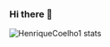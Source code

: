 ### Hi there 👋


![HenriqueCoelho1 stats](https://github-readme-stats.vercel.app/api?username=HenriqueCoelho1&show_icons=true&theme=synthwave)

<!--
**HenriqueCoelho1/HenriqueCoelho1** is a ✨ _special_ ✨ repository because its `README.md` (this file) appears on your GitHub profile.

Here are some ideas to get you started:
- 🔭 I’m currently working on ...
- 🌱 I’m currently learning ...
- 👯 I’m looking to collaborate on ...
- 🤔 I’m looking for help with ...
- 💬 Ask me about ...
- 📫 How to reach me: ...
- 😄 Pronouns: ...
- ⚡ Fun fact: ...
-->
